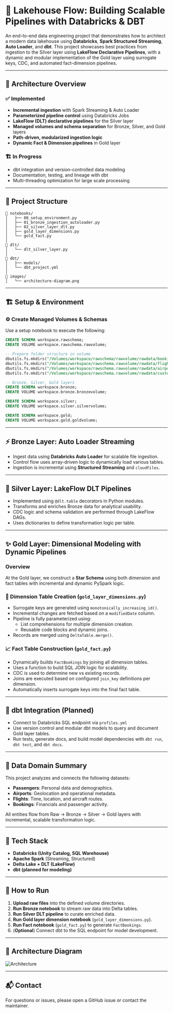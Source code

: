 
# 🌊 Lakehouse Flow: Building Scalable Pipelines with Databricks & DBT

An end-to-end data engineering project that demonstrates how to architect a modern data lakehouse using **Databricks**, **Spark Structured Streaming**, **Auto Loader**, and **dbt**. This project showcases best practices from ingestion to the Silver layer using **LakeFlow Declarative Pipelines**, with a dynamic and modular implementation of the Gold layer using surrogate keys, CDC, and automated fact-dimension pipelines.

---

## 🧱 Architecture Overview

### ✅ Implemented
- **Incremental ingestion** with Spark Streaming & Auto Loader
- **Parameterized pipeline control** using Databricks Jobs
- **LakeFlow (DLT) declarative pipelines** for the Silver layer
- **Managed volumes and schema separation** for Bronze, Silver, and Gold layers
- **Path-driven, modularized ingestion logic**
- **Dynamic Fact & Dimension pipelines** in Gold layer

### 🏗️ In Progress
- dbt integration and version-controlled data modeling
- Documentation, testing, and lineage with dbt
- Multi-threading optimization for large scale processing

---

## 📂 Project Structure

```
📁 notebooks/
│   ├── 00_setup_environment.py
│   ├── 01_bronze_ingestion_autoloader.py
│   ├── 02_silver_layer_dlt.py
│   ├── gold_layer_dimensions.py
│   └── gold_fact.py
│
📁 dlt/
│   └── dlt_silver_layer.py
│
📁 dbt/
│   ├── models/
│   └── dbt_project.yml
│
📁 images/
│   └── architecture-diagram.png
```

---

## 🏗️ Setup & Environment

### ⚙️ Create Managed Volumes & Schemas

Use a setup notebook to execute the following:
```sql
CREATE SCHEMA workspace.rawschema;
CREATE VOLUME workspace.rawschema.rawvolume;

-- Prepare folder structure in volume
dbutils.fs.mkdirs("/Volumes/workspace/rawschema/rawvolume/rawdata/bookings")
dbutils.fs.mkdirs("/Volumes/workspace/rawschema.rawvolume/rawdata/flights")
dbutils.fs.mkdirs("/Volumes/workspace/rawschema.rawvolume/rawdata/airports")
dbutils.fs.mkdirs("/Volumes/workspace/rawschema.rawvolume/rawdata/customers")

-- Bronze, Silver, Gold layers
CREATE SCHEMA workspace.bronze;
CREATE VOLUME workspace.bronze.bronzevolume;

CREATE SCHEMA workspace.silver;
CREATE VOLUME workspace.silver.silvervolume;

CREATE SCHEMA workspace.gold;
CREATE VOLUME workspace.gold.goldvolume;
```

---

## ⚡ Bronze Layer: Auto Loader Streaming

- Ingest data using **Databricks Auto Loader** for scalable file ingestion.
- Control flow uses array-driven logic to dynamically load various tables.
- Ingestion is incremental using **Structured Streaming** and `cloudFiles`.

---

## 🧪 Silver Layer: LakeFlow DLT Pipelines

- Implemented using `@dlt.table` decorators in Python modules.
- Transforms and enriches Bronze data for analytical usability.
- CDC logic and schema validation are performed through LakeFlow DAGs.
- Uses dictionaries to define transformation logic per table.

---

## ✨ Gold Layer: Dimensional Modeling with Dynamic Pipelines

### Overview
At the Gold layer, we construct a **Star Schema** using both dimension and fact tables with incremental and dynamic PySpark logic.

### 🧩 Dimension Table Creation (`gold_layer_dimensions.py`)

- Surrogate keys are generated using `monotonically_increasing_id()`.
- Incremental changes are fetched based on a `modifiedDate` column.
- Pipeline is fully parameterized using:
  - List comprehensions for multiple dimension creation.
  - Reusable code blocks and dynamic joins.
- Records are merged using `DeltaTable.merge()`.

### 📈 Fact Table Construction (`gold_fact.py`)

- Dynamically builds `FactBookings` by joining all dimension tables.
- Uses a function to build SQL JOIN logic for scalability.
- CDC is used to determine new vs existing records.
- Joins are executed based on configured `join_key` definitions per dimension.
- Automatically inserts surrogate keys into the final fact table.

---

## 🧩 dbt Integration (Planned)

- Connect to Databricks SQL endpoint via `profiles.yml`
- Use version control and modular dbt models to query and document Gold layer tables.
- Run tests, generate docs, and build model dependencies with `dbt run`, `dbt test`, and `dbt docs`.

---

## 🧪 Data Domain Summary

This project analyzes and connects the following datasets:
- **Passengers**: Personal data and demographics.
- **Airports**: Geolocation and operational metadata.
- **Flights**: Time, location, and aircraft routes.
- **Bookings**: Financials and passenger activity.

All entities flow from Raw → Bronze → Silver → Gold layers with incremental, scalable transformation logic.

---

## 🧠 Tech Stack

- **Databricks (Unity Catalog, SQL Warehouse)**
- **Apache Spark** (Streaming, Structured)
- **Delta Lake + DLT (LakeFlow)**
- **dbt (planned for modeling)**

---

## 🚀 How to Run

1. **Upload raw files** into the defined volume directories.
2. **Run Bronze notebook** to stream raw data into Delta tables.
3. **Run Silver DLT pipeline** to curate enriched data.
4. **Run Gold layer dimension notebook** (`gold_layer_dimensions.py`).
5. **Run Fact notebook** (`gold_fact.py`) to generate `FactBookings`.
6. (**Optional**) Connect dbt to the SQL endpoint for model development.

---

## 📸 Architecture Diagram

![Architecture](./images/architecture-diagram.png)

---

## 📬 Contact

For questions or issues, please open a GitHub issue or contact the maintainer.
